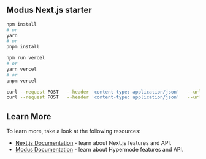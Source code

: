 ## Modus Next.js starter

```bash
npm install
# or
yarn
# or
pnpm install
```

```bash
npm run vercel
# or
yarn vercel
# or
pnpm vercel
```

```bash
curl --request POST   --header 'content-type: application/json'   --url 'http://localhost:8686/graphql'   --data '{"query":"{ sayHello }"}'
curl --request POST   --header 'content-type: application/json'   --url 'http://localhost:8686/graphql'   --data '{"query":"{ randomQuote { quote author } }"}'
```

## Learn More

To learn more, take a look at the following resources:

- [Next.js Documentation](https://nextjs.org/docs) - learn about Next.js features and API.
- [Modus Documentation](https://docs.hypermode.com/) - learn about Hypermode features and API.

